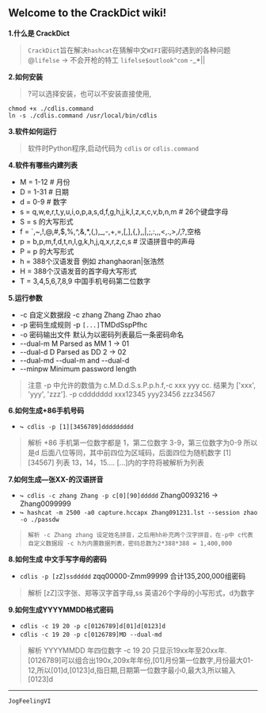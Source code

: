 Welcome to the CrackDict wiki!
------- 
**1.什么是 CrackDict**

> `CrackDict`旨在解决`hashcat`在猜解中文`WIFI`密码时遇到的各种问题
> @`lifelse` -> 不会开枪的特工 `lifelse$outlook^com` -_*||

**2.如何安装**

> ?可以选择安装，也可以不安装直接使用,
```
chmod +x ./cdlis.command
ln -s ./cdlis.command /usr/local/bin/cdlis
```

**3.软件如何运行**

> 软件时Python程序,启动代码为 `cdlis` or `cdlis.command`

**4.软件有哪些内建列表**

* M = 1-12 # 月份
* D = 1-31 # 日期
* d = 0-9 # 数字
* s = q,w,e,r,t,y,u,i,o,p,a,s,d,f,g,h,j,k,l,z,x,c,v,b,n,m # 26个键盘字母
* S = s 的大写形式
* f = `,~,!,@,#,$,%,^,&,*,(,),_,-,+,=,[,],{,},\,|,;,:,,,<,.,>,/,?,空格
* p = b,p,m,f,d,t,n,l,g,k,h,j,q,x,r,z,c,s # 汉语拼音中的声母
* P = p 的大写形式
* h = 388个汉语发音 例如 zhanghaoran|张浩然
* H = 388个汉语发音的首字母大写形式
* T = 3,4,5,6,7,8,9 中国手机号码第二位数字

**5.运行参数** 

* -c 自定义数据段 -c zhang Zhang Zhao zhao
* -p 密码生成规则 -p `[...]`TMDdSspPfhc
* -o 密码输出文件 默认为以密码列表最后一条密码命名
* --dual-m         M Parsed as MM 1 -> 01
* --dual-d         D Parsed as DD 2 -> 02
* --dual-md        --dual-m and --dual-d
* --minpw          Minimum password length

> 注意 -p 中允许的数值为 c.M.D.d.S.s.P.p.h.f,-c xxx yyy cc. 结果为 ['xxx', 'yyy', 'zzz']. -p cddddddd xxx12345 yyy23456 zzz34567

**6.如何生成+86手机号码**

* `↪ cdlis -p [1][3456789]ddddddddd`
> 解析 +86 手机第一位数字都是 1，第二位数字 3-9，第三位数字为0-9 所以是d 后面八位等同，其中前四位为区域码，后面四位为随机数字  [1]  [34567] 列表 13，14，15.... [...]内的字符将被解析为列表

**7.如何生成—张XX-的汉语拼音**

* `↪ cdlis -c zhang Zhang -p c[0][90]ddddd` Zhang0093216 -> Zhang0099999
* `↪ hashcat -m 2500 -a0 capture.hccapx Zhang091231.lst --session zhao -o ./passdw`

> `解析 -c Zhang zhang 设定姓名拼音，之后用hh补充两个汉字拼音，在-p中 c代表自定义数据段 -c h为内置数据列表，密码总数为2*388*388 = 1,400,000`

**8.如何生成 中文手写字母的密码**

* `cdlis -p [zZ]ssddddd` zqq00000-Zmm99999 合计135,200,000组密码

> 解析 [zZ]汉字张、郑等汉字首字母,ss 英语26个字母的小写形式，d为数字

**9.如何生成YYYYMMDD格式密码**

* `cdlis -c 19 20 -p c[0126789]d[01]d[0123]d`
* `cdlis -c 19 20 -p c[0126789]MD --dual-md`

> 解析 YYYYMMDD 年四位数字 -c 19 20 只显示19xx年至20xx年.[0126789]可以组合出190x,209x年年份,[01]月份第一位数字,月份最大01-12,所以[01]d,[0123]d,指日期,日期第一位数字最小0,最大3,所以输入[0123]d

------
`JogFeelingVI`